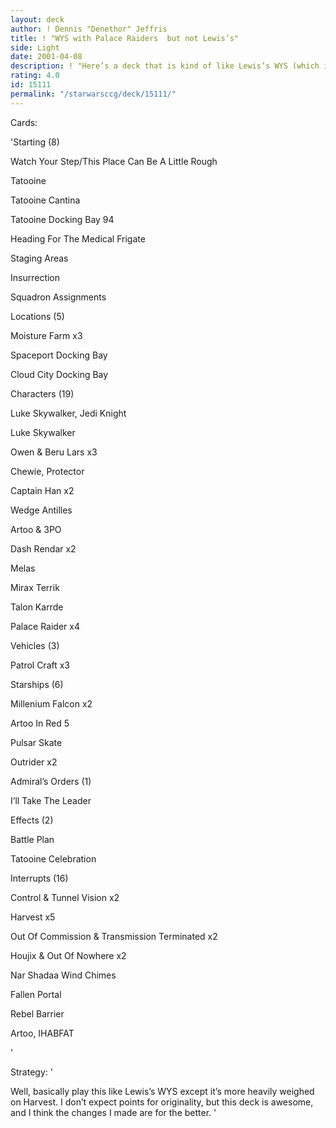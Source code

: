 ```yaml
---
layout: deck
author: ! Dennis "Denethor" Jeffris
title: ! "WYS with Palace Raiders  but not Lewis’s"
side: Light
date: 2001-04-08
description: ! "Here’s a deck that is kind of like Lewis’s WYS (which is excellent, I love it) but using a few of my own strategies."
rating: 4.0
id: 15111
permalink: "/starwarsccg/deck/15111/"
---
```

Cards: 

'Starting (8)


Watch Your Step/This Place Can Be A Little Rough 

Tatooine 

Tatooine Cantina 

Tatooine Docking Bay 94

Heading For The Medical Frigate

Staging Areas 

Insurrection 

Squadron Assignments


Locations (5)


Moisture Farm x3

Spaceport Docking Bay

Cloud City Docking Bay


Characters (19)


Luke Skywalker, Jedi Knight

Luke Skywalker

Owen & Beru Lars x3

Chewie, Protector 

Captain Han x2

Wedge Antilles

Artoo & 3PO

Dash Rendar x2 

Melas

Mirax Terrik

Talon Karrde 

Palace Raider x4 


Vehicles (3)


Patrol Craft x3 


Starships (6)


Millenium Falcon x2

Artoo In Red 5

Pulsar Skate 

Outrider x2


Admiral’s Orders (1)


I&#8217;ll Take The Leader


Effects (2)


Battle Plan 

Tatooine Celebration 


Interrupts (16)


Control & Tunnel Vision x2 

Harvest x5 

Out Of Commission & Transmission Terminated x2 

Houjix & Out Of Nowhere x2 

Nar Shadaa Wind Chimes 

Fallen Portal 

Rebel Barrier  

Artoo, IHABFAT

'

Strategy: '

Well, basically play this like Lewis’s WYS except it’s more heavily weighed on Harvest.  I don’t expect points for originality, but this deck is awesome, and I think the changes I made are for the better. '
